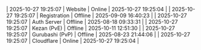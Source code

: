 | 2025-10-27 19:25:07 | Website | Online | 2025-10-27 19:25:04 |
| 2025-10-27 19:25:07 | Registration | Offline | 2025-09-09 16:40:23 |
| 2025-10-27 19:25:07 | Auth Server | Offline | 2025-08-18 09:33:31 |
| 2025-10-27 19:25:07 | Kezan (PvE) | Offline | 2025-10-11 12:51:30 |
| 2025-10-27 19:25:07 | Gurubashi (PvP) | Offline | 2025-08-23 21:44:06 |
| 2025-10-27 19:25:07 | Cloudflare | Online | 2025-10-27 19:25:04 |
